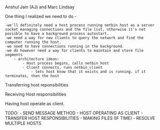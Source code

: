 Anshul Jain (AJ) and Marc Lindsay

One thing I realized we need to do - 

	-we'll definitely need a host process running netbin host as a server socket managing connections and the file list, otherwise it's not possible to have a background process autostart.
	-we need a way for new clients to query the network and find the computer running the host.
	-we need to have connections running in the background.
	-we do however need a way for clients to maintain and store file segments
		- architecture ideas: 
			- Host process begins, calls netbin_host
			- Client connects, runs netbin_client
				- lets host know that it exists and is running. if it terminates, then the host



Transferring host reponsibilities

Receiving Host responsibilities

Having host operate as client.


TODO:
	- SEND MESSAGE METHOD
	- HOST OPERATING AS CLIENT
	- TRANSFER HOST RESPONSIBILITIES
	- MAKING FILES (IF TIME)
	- RESOLVE MULTIPLE HOSTS